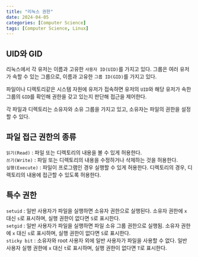```yaml
---
title: "리눅스 권한"
date: 2024-04-05
categories: [Computer Science]
tags: [Computer Science, Linux]
---
```


## UID와 GID
리눅스에서 각 유저는 이름과 고유한 `사용자 ID(UID)`를 가지고 있다. 그룹은 여러 유저가 속할 수 있는 그룹으로, 이름과 고유한 `그룹 ID(GID)`를 가지고 있다.

파일이나 디렉토리같은 시스템 자원에 유저가 접속하면 유저의 `UID`와 해당 유저가 속한 그룹의 `GID`를 확인해 권한을 갖고 있는지 판단해 접근을 제어한다.

각 파일과 디렉토리는 소유자와 소유 그룹을 가지고 있고, 소유자는 파일의 권한을 설정할 수 있다.

## 파일 접근 권한의 종류  
`읽기(Read)` : 파일 또는 디렉토리의 내용을 볼 수 있게 허용한다.  
`쓰기(Write)` : 파일 또는 디렉토리의 내용을 수정하거나 삭제하는 것을 허용한다.  
`실행(Execute)` : 파일이 프로그램인 경우 실행할 수 있게 허용한다. 디렉토리의 경우, 디렉토리의 내용에 접근할 수 있도록 허용한다.  

## 특수 권한 
`setuid` : 일반 사용자가 파일을 실행하면 소유자 권한으로 실행된다. 소유자 권한에 `x` 대신 `s`로 표시하며, 실행 권한이 없다면 `S`로 표시한다.  
`setgid` : 일반 사용자가 파일을 실행하면 파일 소유 그룹 권한으로 실행됨. 소유자 권한에 `x` 대신 `s`로 표시하며, 실행 권한이 없다면 `S`로 표시한다.  
`sticky bit` : 소유자와 root 사용자 외에 일반 사용자가 파일을 사용할 수 없다. 일반 사용자 실행 권한에 `x` 대신 `t`로 표시하며, 실행 권한이 없다면 `T`로 표시한다.